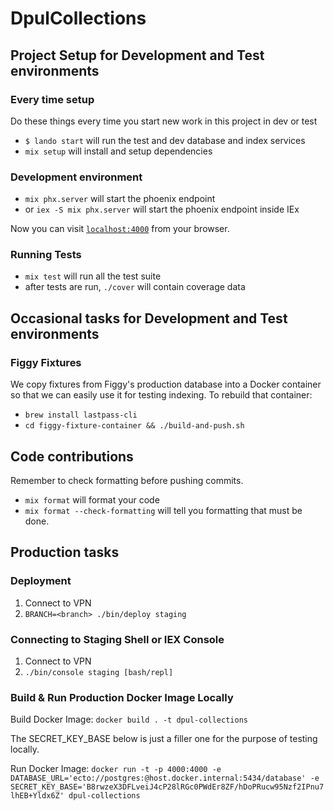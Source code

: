 # DpulCollections

## Project Setup for Development and Test environments

### Every time setup

Do these things every time you start new work in this project in dev or test

- `$ lando start` will run the test and dev database and index services
- `mix setup` will install and setup dependencies

### Development environment

- `mix phx.server` will start the phoenix endpoint
- or `iex -S mix phx.server` will start the phoenix endpoint inside IEx

Now you can visit [`localhost:4000`](http://localhost:4000) from your browser.

### Running Tests

- `mix test` will run all the test suite
- after tests are run, `./cover` will contain coverage data

## Occasional tasks for Development and Test environments

### Figgy Fixtures

We copy fixtures from Figgy's production database into a Docker container so that we can easily use it for testing indexing. To rebuild that container:

- `brew install lastpass-cli`
- `cd figgy-fixture-container && ./build-and-push.sh`

## Code contributions

Remember to check formatting before pushing commits.

- `mix format` will format your code
- `mix format --check-formatting` will tell you formatting that must be done.

## Production tasks

### Deployment

1. Connect to VPN
1. `BRANCH=<branch> ./bin/deploy staging`

### Connecting to Staging Shell or IEX Console

1. Connect to VPN
1. `./bin/console staging [bash/repl]`

### Build & Run Production Docker Image Locally

Build Docker Image: `docker build . -t dpul-collections`

The SECRET_KEY_BASE below is just a filler one for the purpose of testing locally.

Run Docker Image: `docker run -t -p 4000:4000 -e DATABASE_URL='ecto://postgres:@host.docker.internal:5434/database' -e SECRET_KEY_BASE='B8rwzeX3DFLveiJ4cP28lRGc0PWdEr8ZF/hDoPRucw95Nzf2IPnu7lhEB+Yldx6Z' dpul-collections`

